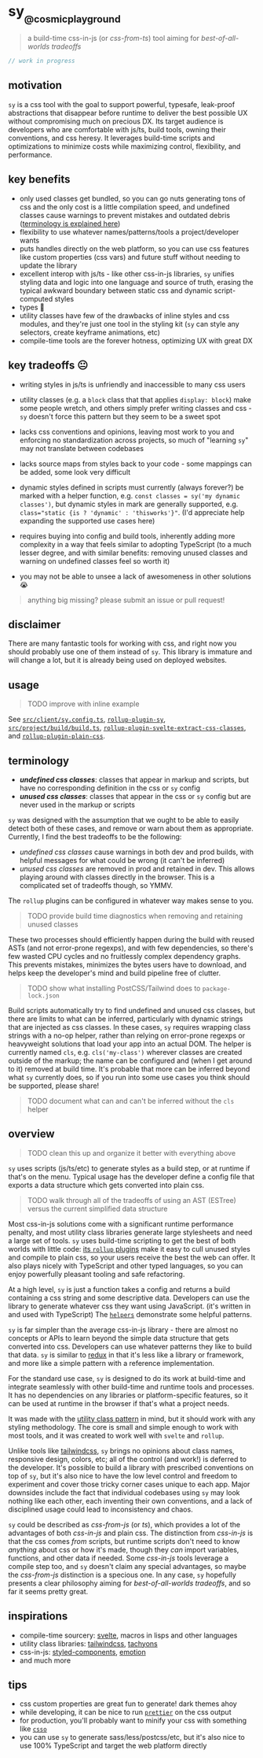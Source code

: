# sy<sub><sub>@cosmicplayground</sub></sub>

> a build-time css-in-js (or _css-from-ts_) tool
> aiming for _best-of-all-worlds tradeoffs_

```ts
// work in progress
```

## motivation

`sy` is a css tool with the goal to support powerful, typesafe,
leak-proof abstractions that disappear before runtime to deliver
the best possible UX without compromising much on precious DX.
Its target audience is developers who are comfortable
with js/ts, build tools, owning their conventions, and css heresy.
It leverages build-time scripts and optimizations to
minimize costs while maximizing control, flexibility, and performance.

## key benefits

- only used classes get bundled, so you can go nuts generating tons of css
  and the only cost is a little compilation speed,
  and undefined classes cause warnings to prevent mistakes and outdated debris
  ([terminology is explained here](#terminology))
- flexibility to use whatever names/patterns/tools a project/developer wants
- puts handles directly on the web platform,
  so you can use css features like custom properties (css vars)
  and future stuff without needing to update the library
- excellent interop with js/ts - like other css-in-js libraries,
  `sy` unifies styling data and logic into one language and source of truth,
  erasing the typical awkward boundary between static css
  and dynamic script-computed styles
- types :frog:
- utility classes have few of the drawbacks of inline styles and css modules,
  and they're just one tool in the styling kit
  (`sy` can style any selectors, create keyframe animations, etc)
- compile-time tools are the forever hotness, optimizing UX with great DX

## key tradeoffs :neutral_face:

- writing styles in js/ts is unfriendly and inaccessible to many css users
- utility classes (e.g. a `block` class that that applies `display: block`)
  make some people wretch, and others simply prefer writing classes and css -
  `sy` doesn't force this pattern but they seem to be a sweet spot
- lacks css conventions and opinions, leaving most work to you
  and enforcing no standardization across projects,
  so much of "learning `sy`" may not translate between codebases
- lacks source maps from styles back to your code -
  some mappings can be added, some look very difficult
- dynamic styles defined in scripts must currently (always forever?) be marked
  with a helper function, e.g. `const classes = sy('my dynamic classes')`,
  but dynamic styles in mark are generally supported,
  e.g. `class="static {is ? 'dynamic' : 'thisworks'}"`.
  (I'd appreciate help expanding the supported use cases here)
- requires buying into config and build tools, inherently adding more complexity
  in a way that feels similar to adopting TypeScript
  (to a much lesser degree, and with similar benefits:
  removing unused classes and warning on undefined classes feel so worth it)

- you may not be able to unsee a lack of awesomeness in other solutions :sob:

> anything big missing? please submit an issue or pull request!

## disclaimer

There are many fantastic tools for working with css,
and right now you should probably use one of them instead of `sy`.
This library is immature and will change a lot,
but it is already being used on deployed websites.

## usage

> TODO improve with inline example

See [`src/client/sy.config.ts`](../client/sy.config.ts),
[`rollup-plugin-sy`](../project/build/rollup-plugin-sy.ts),
[`src/project/build/build.ts`](../project/build/build.ts),
[`rollup-plugin-svelte-extract-css-classes`](../project/build/rollup-plugin-svelte-extract-css-classes.ts),
and [`rollup-plugin-plain-css`](../project/build/rollup-plugin-plain-css.ts).

## terminology

- **_undefined css classes_**: classes that appear in markup and scripts,
  but have no corresponding definition in the css or `sy` config
- **_unused css classes_**: classes that appear in the css or `sy` config
  but are never used in the markup or scripts

`sy` was designed with the assumption that we ought to be able to easily detect
both of these cases, and remove or warn about them as appropriate.
Currently, I find the best tradeoffs to be the following:

- _undefined css classes_ cause warnings in both dev and prod builds,
  with helpful messages for what could be wrong (it can't be inferred)
- _unused css classes_ are removed in prod and retained in dev.
  This allows playing around with classes directly in the browser.
  This is a complicated set of tradeoffs though, so YMMV.

The `rollup` plugins can be configured in whatever way makes sense to you.

> TODO provide build time diagnostics when removing and retaining unused classes

These two processes should efficiently happen during the build with reused ASTs
(and not error-prone regexps), and with few dependencies,
so there's few wasted CPU cycles and no fruitlessly complex dependency graphs.
This prevents mistakes, minimizes the bytes users have to download,
and helps keep the developer's mind and build pipeline free of clutter.

> TODO show what installing PostCSS/Tailwind does to `package-lock.json`

Build scripts automatically try to find undefined and unused css classes,
but there are limits to what can be inferred,
particularly with dynamic strings that are injected as css classes.
In these cases, `sy` requires wrapping class strings with a no-op helper,
rather than relying on error-prone regexps or
heavyweight solutions that load your app into an actual DOM.
The helper is currently named `cls`, e.g. `cls('my-class')` wherever
classes are created outside of the markup;
the name can be configured and (when I get around to it) removed at build time.
It's probable that more can be inferred beyond what `sy` currently does,
so if you run into some use cases you think should be supported, please share!

> TODO document what can and can't be inferred without the `cls` helper

## overview

> TODO clean this up and organize it better with everything above

`sy` uses scripts (js/ts/etc) to generate styles as a build step,
or at runtime if that's on the menu.
Typical usage has the developer define a config file
that exports a data structure which gets converted into plain css.

> TODO walk through all of the tradeoffs of using an AST (ESTree)
> versus the current simplified data structure

Most css-in-js solutions come with a significant runtime performance penalty,
and most utility class libraries generate large stylesheets
and need a large set of tools.
`sy` uses build-time scripting to get the best of both worlds with little code:
[its `rollup` plugins](../project/build) make it easy to cull unused styles
and compile to plain css, so your users receive the best the web can offer.
It also plays nicely with TypeScript and other typed languages,
so you can enjoy powerfully pleasant tooling and safe refactoring.

At a high level, `sy` is just a function takes a config and returns a build
containing a css string and some descriptive data.
Developers can use the library to generate whatever css they want
using JavaScript. (it's written in and used with TypeScript)
The [`helpers`](helpers.ts) demonstrate some helpful patterns.

`sy` is far simpler than the average css-in-js library -
there are almost no concepts or APIs to learn beyond
the simple data structure that gets converted into css.
Developers can use whatever patterns they like to build that data.
`sy` is similar to [redux](https://github.com/reduxjs/redux)
in that it's less like a library or framework,
and more like a simple pattern with a reference implementation.

For the standard use case, `sy` is designed to do its work at build-time
and integrate seamlessly with other build-time and runtime tools and processes.
It has no dependencies on any libraries or platform-specific features,
so it can be used at runtime in the browser if that's what a project needs.

It was made with the
[utility class pattern](https://css-tricks.com/need-css-utility-library/)
in mind, but it should work with any styling methodology.
The core is small and simple enough to work with most tools,
and it was created to work well with `svelte` and `rollup`.

Unlike tools like [tailwindcss](https://github.com/tailwindcss/tailwindcss),
`sy` brings no opinions about class names, responsive design, colors, etc;
all of the control (and work!) is deferred to the developer.
It's possible to build a library with prescribed conventions on top of `sy`,
but it's also nice to have the low level control and freedom
to experiment and cover those tricky corner cases unique to each app.
Major downsides include the fact that individual codebases using `sy`
may look nothing like each other, each inventing their own conventions,
and a lack of disciplined usage could lead to inconsistency and chaos.

`sy` could be described as _css-from-js_ (or _ts_),
which provides a lot of the advantages of both _css-in-js_ and plain css.
The distinction from _css-in-js_ is that the css comes _from_ scripts,
but runtime scripts don't need to know _anything_ about css or how it's made,
though they _can_ import variables, functions, and other data if needed.
Some _css-in-js_ tools leverage a compile step too,
and `sy` doesn't claim any special advantages,
so maybe the _css-from-js_ distinction is a specious one.
In any case, `sy` hopefully presents a clear philosophy
aiming for _best-of-all-worlds tradeoffs_, and so far it seems pretty great.

## inspirations

- compile-time sourcery: [svelte](https://github.com/sveltejs/svelte),
  macros in lisps and other languages
- utility class libraries:
  [tailwindcss](https://github.com/tailwindcss/tailwindcss),
  [tachyons](https://github.com/tachyons-css/tachyons/)
- css-in-js:
  [styled-components](https://github.com/styled-components/styled-components),
  [emotion](https://github.com/emotion-js/emotion)
- and much more

## tips

- css custom properties are great fun to generate! dark themes ahoy
- while developing, it can be nice to run
  [`prettier`](https://github.com/prettier/prettier) on the css output
- for production, you'll probably want to minify your css with something like
  [`csso`](https://github.com/css/csso)
- you can use `sy` to generate sass/less/postcss/etc,
  but it's also nice to use 100% TypeScript and target the web platform directly
